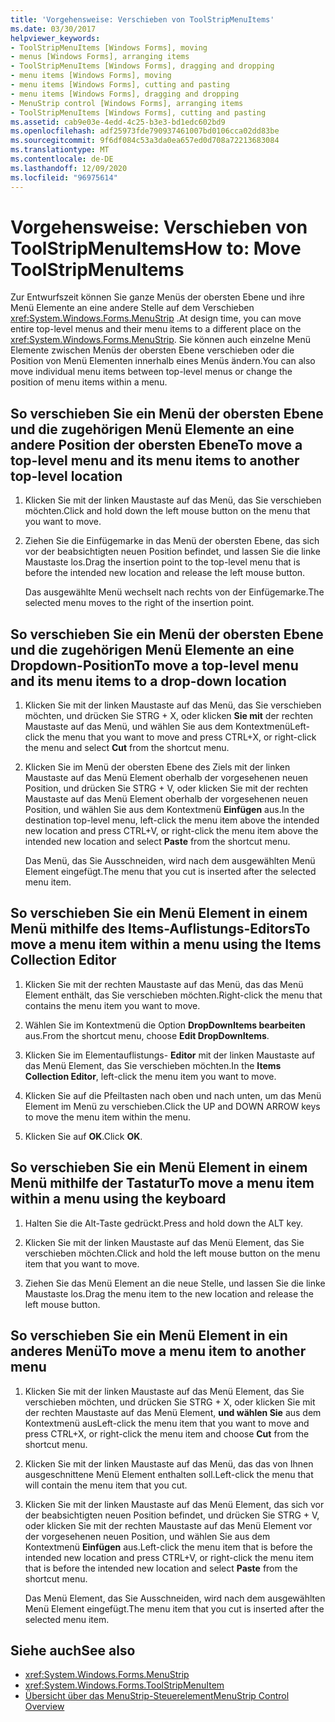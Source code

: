 ```yaml
---
title: 'Vorgehensweise: Verschieben von ToolStripMenuItems'
ms.date: 03/30/2017
helpviewer_keywords:
- ToolStripMenuItems [Windows Forms], moving
- menus [Windows Forms], arranging items
- ToolStripMenuItems [Windows Forms], dragging and dropping
- menu items [Windows Forms], moving
- menu items [Windows Forms], cutting and pasting
- menu items [Windows Forms], dragging and dropping
- MenuStrip control [Windows Forms], arranging items
- ToolStripMenuItems [Windows Forms], cutting and pasting
ms.assetid: cab9e03e-4edd-4c25-b3e3-bd1edc602bd9
ms.openlocfilehash: adf25973fde790937461007bd0106cca02dd83be
ms.sourcegitcommit: 9f6df084c53a3da0ea657ed0d708a72213683084
ms.translationtype: MT
ms.contentlocale: de-DE
ms.lasthandoff: 12/09/2020
ms.locfileid: "96975614"
---
```

# <a name="how-to-move-toolstripmenuitems"></a><span data-ttu-id="fcdbf-102">Vorgehensweise: Verschieben von ToolStripMenuItems</span><span class="sxs-lookup"><span data-stu-id="fcdbf-102">How to: Move ToolStripMenuItems</span></span>
<span data-ttu-id="fcdbf-103">Zur Entwurfszeit können Sie ganze Menüs der obersten Ebene und ihre Menü Elemente an eine andere Stelle auf dem Verschieben <xref:System.Windows.Forms.MenuStrip> .</span><span class="sxs-lookup"><span data-stu-id="fcdbf-103">At design time, you can move entire top-level menus and their menu items to a different place on the <xref:System.Windows.Forms.MenuStrip>.</span></span> <span data-ttu-id="fcdbf-104">Sie können auch einzelne Menü Elemente zwischen Menüs der obersten Ebene verschieben oder die Position von Menü Elementen innerhalb eines Menüs ändern.</span><span class="sxs-lookup"><span data-stu-id="fcdbf-104">You can also move individual menu items between top-level menus or change the position of menu items within a menu.</span></span>

## <a name="to-move-a-top-level-menu-and-its-menu-items-to-another-top-level-location"></a><span data-ttu-id="fcdbf-105">So verschieben Sie ein Menü der obersten Ebene und die zugehörigen Menü Elemente an eine andere Position der obersten Ebene</span><span class="sxs-lookup"><span data-stu-id="fcdbf-105">To move a top-level menu and its menu items to another top-level location</span></span>

1. <span data-ttu-id="fcdbf-106">Klicken Sie mit der linken Maustaste auf das Menü, das Sie verschieben möchten.</span><span class="sxs-lookup"><span data-stu-id="fcdbf-106">Click and hold down the left mouse button on the menu that you want to move.</span></span>

2. <span data-ttu-id="fcdbf-107">Ziehen Sie die Einfügemarke in das Menü der obersten Ebene, das sich vor der beabsichtigten neuen Position befindet, und lassen Sie die linke Maustaste los.</span><span class="sxs-lookup"><span data-stu-id="fcdbf-107">Drag the insertion point to the top-level menu that is before the intended new location and release the left mouse button.</span></span>

     <span data-ttu-id="fcdbf-108">Das ausgewählte Menü wechselt nach rechts von der Einfügemarke.</span><span class="sxs-lookup"><span data-stu-id="fcdbf-108">The selected menu moves to the right of the insertion point.</span></span>

## <a name="to-move-a-top-level-menu-and-its-menu-items-to-a-drop-down-location"></a><span data-ttu-id="fcdbf-109">So verschieben Sie ein Menü der obersten Ebene und die zugehörigen Menü Elemente an eine Dropdown-Position</span><span class="sxs-lookup"><span data-stu-id="fcdbf-109">To move a top-level menu and its menu items to a drop-down location</span></span>

1. <span data-ttu-id="fcdbf-110">Klicken Sie mit der linken Maustaste auf das Menü, das Sie verschieben möchten, und drücken Sie STRG + X, oder klicken **Sie mit** der rechten Maustaste auf das Menü, und wählen Sie aus dem Kontextmenü</span><span class="sxs-lookup"><span data-stu-id="fcdbf-110">Left-click the menu that you want to move and press CTRL+X, or right-click the menu and select **Cut** from the shortcut menu.</span></span>

2. <span data-ttu-id="fcdbf-111">Klicken Sie im Menü der obersten Ebene des Ziels mit der linken Maustaste auf das Menü Element oberhalb der vorgesehenen neuen Position, und drücken Sie STRG + V, oder klicken Sie mit der rechten Maustaste auf das Menü Element oberhalb der vorgesehenen neuen Position, und wählen Sie aus dem Kontextmenü **Einfügen** aus.</span><span class="sxs-lookup"><span data-stu-id="fcdbf-111">In the destination top-level menu, left-click the menu item above the intended new location and press CTRL+V, or right-click the menu item above the intended new location and select **Paste** from the shortcut menu.</span></span>

     <span data-ttu-id="fcdbf-112">Das Menü, das Sie Ausschneiden, wird nach dem ausgewählten Menü Element eingefügt.</span><span class="sxs-lookup"><span data-stu-id="fcdbf-112">The menu that you cut is inserted after the selected menu item.</span></span>

## <a name="to-move-a-menu-item-within-a-menu-using-the-items-collection-editor"></a><span data-ttu-id="fcdbf-113">So verschieben Sie ein Menü Element in einem Menü mithilfe des Items-Auflistungs-Editors</span><span class="sxs-lookup"><span data-stu-id="fcdbf-113">To move a menu item within a menu using the Items Collection Editor</span></span>

1. <span data-ttu-id="fcdbf-114">Klicken Sie mit der rechten Maustaste auf das Menü, das das Menü Element enthält, das Sie verschieben möchten.</span><span class="sxs-lookup"><span data-stu-id="fcdbf-114">Right-click the menu that contains the menu item you want to move.</span></span>

2. <span data-ttu-id="fcdbf-115">Wählen Sie im Kontextmenü die Option **DropDownItems bearbeiten** aus.</span><span class="sxs-lookup"><span data-stu-id="fcdbf-115">From the shortcut menu, choose **Edit DropDownItems**.</span></span>

3. <span data-ttu-id="fcdbf-116">Klicken Sie im Elementauflistungs- **Editor** mit der linken Maustaste auf das Menü Element, das Sie verschieben möchten.</span><span class="sxs-lookup"><span data-stu-id="fcdbf-116">In the **Items Collection Editor**, left-click the menu item you want to move.</span></span>

4. <span data-ttu-id="fcdbf-117">Klicken Sie auf die Pfeiltasten nach oben und nach unten, um das Menü Element im Menü zu verschieben.</span><span class="sxs-lookup"><span data-stu-id="fcdbf-117">Click the UP and DOWN ARROW keys to move the menu item within the menu.</span></span>

5. <span data-ttu-id="fcdbf-118">Klicken Sie auf **OK**.</span><span class="sxs-lookup"><span data-stu-id="fcdbf-118">Click **OK**.</span></span>

## <a name="to-move-a-menu-item-within-a-menu-using-the-keyboard"></a><span data-ttu-id="fcdbf-119">So verschieben Sie ein Menü Element in einem Menü mithilfe der Tastatur</span><span class="sxs-lookup"><span data-stu-id="fcdbf-119">To move a menu item within a menu using the keyboard</span></span>

1. <span data-ttu-id="fcdbf-120">Halten Sie die Alt-Taste gedrückt.</span><span class="sxs-lookup"><span data-stu-id="fcdbf-120">Press and hold down the ALT key.</span></span>

2. <span data-ttu-id="fcdbf-121">Klicken Sie mit der linken Maustaste auf das Menü Element, das Sie verschieben möchten.</span><span class="sxs-lookup"><span data-stu-id="fcdbf-121">Click and hold the left mouse button on the menu item that you want to move.</span></span>

3. <span data-ttu-id="fcdbf-122">Ziehen Sie das Menü Element an die neue Stelle, und lassen Sie die linke Maustaste los.</span><span class="sxs-lookup"><span data-stu-id="fcdbf-122">Drag the menu item to the new location and release the left mouse button.</span></span>

## <a name="to-move-a-menu-item-to-another-menu"></a><span data-ttu-id="fcdbf-123">So verschieben Sie ein Menü Element in ein anderes Menü</span><span class="sxs-lookup"><span data-stu-id="fcdbf-123">To move a menu item to another menu</span></span>

1. <span data-ttu-id="fcdbf-124">Klicken Sie mit der linken Maustaste auf das Menü Element, das Sie verschieben möchten, und drücken Sie STRG + X, oder klicken Sie mit der rechten Maustaste auf das Menü Element, **und wählen Sie** aus dem Kontextmenü aus</span><span class="sxs-lookup"><span data-stu-id="fcdbf-124">Left-click the menu item that you want to move and press CTRL+X, or right-click the menu item and choose **Cut** from the shortcut menu.</span></span>

2. <span data-ttu-id="fcdbf-125">Klicken Sie mit der linken Maustaste auf das Menü, das das von Ihnen ausgeschnittene Menü Element enthalten soll.</span><span class="sxs-lookup"><span data-stu-id="fcdbf-125">Left-click the menu that will contain the menu item that you cut.</span></span>

3. <span data-ttu-id="fcdbf-126">Klicken Sie mit der linken Maustaste auf das Menü Element, das sich vor der beabsichtigten neuen Position befindet, und drücken Sie STRG + V, oder klicken Sie mit der rechten Maustaste auf das Menü Element vor der vorgesehenen neuen Position, und wählen Sie aus dem Kontextmenü **Einfügen** aus.</span><span class="sxs-lookup"><span data-stu-id="fcdbf-126">Left-click the menu item that is before the intended new location and press CTRL+V, or right-click the menu item that is before the intended new location and select **Paste** from the shortcut menu.</span></span>

     <span data-ttu-id="fcdbf-127">Das Menü Element, das Sie Ausschneiden, wird nach dem ausgewählten Menü Element eingefügt.</span><span class="sxs-lookup"><span data-stu-id="fcdbf-127">The menu item that you cut is inserted after the selected menu item.</span></span>

## <a name="see-also"></a><span data-ttu-id="fcdbf-128">Siehe auch</span><span class="sxs-lookup"><span data-stu-id="fcdbf-128">See also</span></span>

- <xref:System.Windows.Forms.MenuStrip>
- <xref:System.Windows.Forms.ToolStripMenuItem>
- [<span data-ttu-id="fcdbf-129">Übersicht über das MenuStrip-Steuerelement</span><span class="sxs-lookup"><span data-stu-id="fcdbf-129">MenuStrip Control Overview</span></span>](menustrip-control-overview-windows-forms.md)
